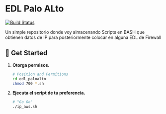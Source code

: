 # EDL Palo ALto

[![Build Status](https://travis-ci.org/joemccann/dillinger.svg?branch=master)]()

Un simple repositorio donde voy almacenando Scripts en BASH que obtienen datos de IP para posteriormente colocar en alguna EDL de Firewall


## 🚀 Get Started

1. **Otorga permisos.**

   ```bash
   # Position and Permitions
   cd edl_paloalto
   chmod 700 *.sh
   ```

1. **Ejecuta el script de tu preferencia.**

   ```bash
   # "Go Go"
   ./ip_aws.sh
   ```